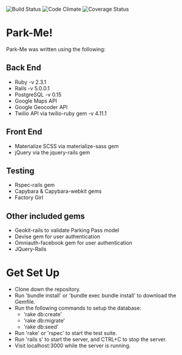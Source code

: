 ![Build Status](https://codeship.com/projects/f7dd2ab0-76c9-0134-78ea-72db67b0714c/status?branch=master)
![Code Climate](https://codeclimate.com/github/Pete-Eichman/Breakable-Toy.png)
![Coverage Status](https://coveralls.io/repos/Pete-Eichman/Breakable-Toy/badge.png)

# Park-Me!
Park-Me was written using the following:

## Back End
* Ruby -v 2.3.1
* Rails -v 5.0.0.1
* PostgreSQL -v 0.15
* Google Maps API
* Google Geocoder API
* Twilio API via twilio-ruby gem -v 4.11.1

## Front End
* Materialize SCSS via materialize-sass gem
* jQuery via the jquery-rails gem

## Testing
* Rspec-rails gem
* Capybara & Capybara-webkit gems
* Factory Girl

## Other included gems
* Geokit-rails to validate Parking Pass model
* Devise gem for user authentication
* Omniauth-facebook gem for user authentication
* JQuery-Rails


# Get Set Up
* Clone down the repository.
* Run 'bundle install' or 'bundle exec bundle install' to download the Gemfile.
* Run the following commands to setup the database:
  * 'rake db:create'
  * 'rake db:migrate'
  * 'rake db:seed'
* Run 'rake' or 'rspec' to start the test suite.
* Run 'rails s' to start the server, and CTRL+C to stop the server.
* Visit localhost:3000 while the server is running.

